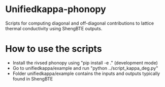 # Unifiedkappa-phonopy
Scripts for computing diagonal and off-diagonal contributions to lattice thermal conductivity using ShengBTE outputs.
# How to use the scripts
* Install the rivsed phonopy using "pip install -e ." (development mode)
* Go to unifiedkappa/example and run "python ../script_kappa_deg.py"
* Folder unifiedkappa/example contains the inputs and outputs typically found in ShengBTE
